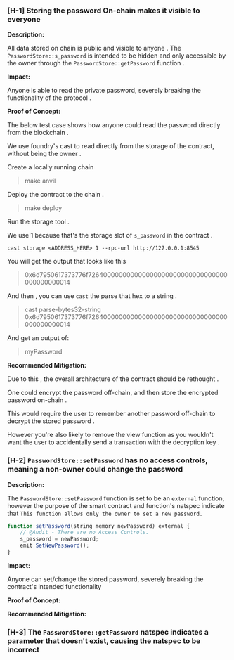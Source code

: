 ### [H-1] Storing the password On-chain makes it visible to everyone

**Description:** 

All data stored on chain is public and visible to anyone . The `PasswordStore::s_password` is intended to be hidden and only accessible by the owner through the `PasswordStore::getPassword` function .

**Impact:** 

Anyone is able to read the private password, severely breaking the functionality of the protocol .

**Proof of Concept:**

The below test case shows how anyone could read the password directly from the blockchain .

We use foundry's cast to read directly from the storage of the contract, without being the owner .



Create a locally running chain

>  make anvil

Deploy the contract to the chain .

> make deploy

Run the storage tool .

We use 1 because that's the storage slot of `s_password` in the contract .

`cast storage <ADDRESS_HERE> 1 --rpc-url http://127.0.0.1:8545`

You will get the output that looks like this 

> 0x6d7950617373776f726400000000000000000000000000000000000000000014

And then , you can use `cast` the parse that hex to a string .

>  cast parse-bytes32-string 0x6d7950617373776f726400000000000000000000000000000000000000000014

And get an output of:

> myPassword



**Recommended Mitigation:** 

Due to this , the overall architecture of the contract should be rethought .

One could encrypt the password off-chain, and then store the encrypted password on-chain .

This would require the user to remember another password off-chain to decrypt the stored password . 

However you're also likely to remove the view function as you wouldn't want the user to accidentally send a transaction with the decryption key .



### [H-2] `PasswordStore::setPassword` has no access controls, meaning a non-owner could change the password

**Description:** 

 The `PasswordStore::setPassword` function is set to be an `external` function, however the purpose of the smart contract and function's natspec indicate that `This function allows only the owner to set a new password.`

```js
function setPassword(string memory newPassword) external {
    // @Audit - There are no Access Controls.
    s_password = newPassword;
    emit SetNewPassword();
}
```



**Impact:** 

Anyone can set/change the stored password, severely breaking the contract's intended functionality



**Proof of Concept:**

**Recommended Mitigation:** 





### [H-3] The `PasswordStore::getPassword` natspec indicates a parameter that doesn't exist, causing the natspec to be incorrect